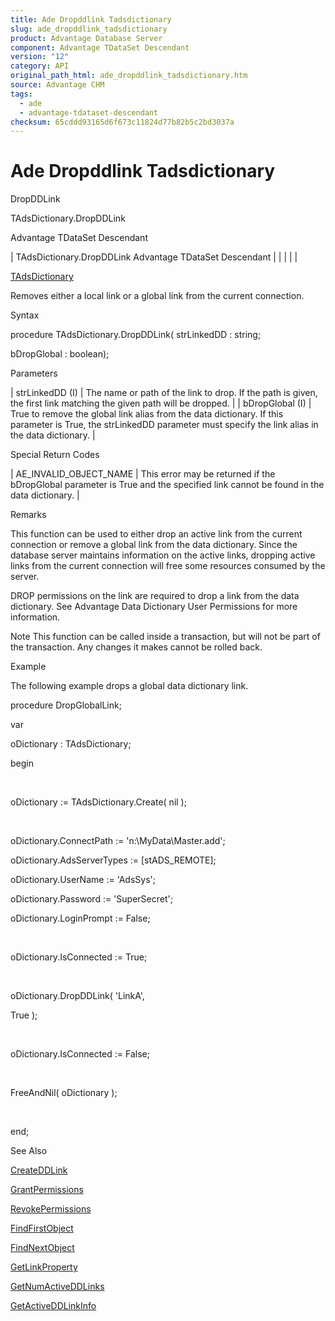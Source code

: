 ```yaml
---
title: Ade Dropddlink Tadsdictionary
slug: ade_dropddlink_tadsdictionary
product: Advantage Database Server
component: Advantage TDataSet Descendant
version: "12"
category: API
original_path_html: ade_dropddlink_tadsdictionary.htm
source: Advantage CHM
tags:
  - ade
  - advantage-tdataset-descendant
checksum: 65cddd93165d6f673c11824d77b82b5c2bd3037a
---
```


# Ade Dropddlink Tadsdictionary

DropDDLink

TAdsDictionary.DropDDLink

Advantage TDataSet Descendant

| TAdsDictionary.DropDDLink  Advantage TDataSet Descendant |  |  |  |  |

[TAdsDictionary](ade_tadsdictionary.md)

Removes either a local link or a global link from the current connection.

Syntax

procedure TAdsDictionary.DropDDLink( strLinkedDD : string;

bDropGlobal : boolean);

Parameters

| strLinkedDD (I) | The name or path of the link to drop. If the path is given, the first link matching the given path will be dropped. |
| bDropGlobal (I) | True to remove the global link alias from the data dictionary. If this parameter is True, the strLinkedDD parameter must specify the link alias in the data dictionary. |

Special Return Codes

| AE\_INVALID\_OBJECT\_NAME | This error may be returned if the bDropGlobal parameter is True and the specified link cannot be found in the data dictionary. |

Remarks

This function can be used to either drop an active link from the current connection or remove a global link from the data dictionary. Since the database server maintains information on the active links, dropping active links from the current connection will free some resources consumed by the server.

DROP permissions on the link are required to drop a link from the data dictionary. See Advantage Data Dictionary User Permissions for more information.

Note This function can be called inside a transaction, but will not be part of the transaction. Any changes it makes cannot be rolled back.

Example

The following example drops a global data dictionary link.

procedure DropGlobalLink;

var

oDictionary : TAdsDictionary;

begin

 

oDictionary := TAdsDictionary.Create( nil );

 

oDictionary.ConnectPath := 'n:\MyData\Master.add';

oDictionary.AdsServerTypes := [stADS\_REMOTE];

oDictionary.UserName := 'AdsSys';

oDictionary.Password := 'SuperSecret';

oDictionary.LoginPrompt := False;

 

oDictionary.IsConnected := True;

 

oDictionary.DropDDLink( 'LinkA',

True );

 

oDictionary.IsConnected := False;

 

FreeAndNil( oDictionary );

 

end;

See Also

[CreateDDLink](ade_createddlink_tadsdictionary.md)

[GrantPermissions](ade_grantpermissions_tadsdictionary.md)

[RevokePermissions](ade_revokepermissions_tadsdictionary.md)

[FindFirstObject](ade_findfirstobject.md)

[FindNextObject](ade_findnextobject.md)

[GetLinkProperty](ade_getlinkproperty_tadsdictionary.md)

[GetNumActiveDDLinks](ade_getnumactiveddlinks_tadsconnection.md)

[GetActiveDDLinkInfo](ade_getactiveddlinkinfo_tadsconnection.md)

